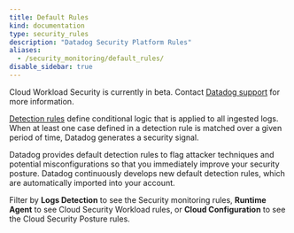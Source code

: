 ```yaml
---
title: Default Rules
kind: documentation
type: security_rules
description: "Datadog Security Platform Rules"
aliases:
  - /security_monitoring/default_rules/
disable_sidebar: true
---
```


<div class="alert alert-warning">
Cloud Workload Security is currently in beta. Contact <a href="https://docs.datadoghq.com/help/">Datadog support</a> for more information.
</div>

[Detection rules][1] define conditional logic that is applied to all ingested logs. When at least one case defined in a detection rule is matched over a given period of time, Datadog generates a security signal.

Datadog provides default detection rules to flag attacker techniques and potential misconfigurations so that you immediately improve your security posture. Datadog continuously develops new default detection rules, which are automatically imported into your account.

Filter by **Logs Detection** to see the Security monitoring rules, **Runtime Agent** to see Cloud Security Workload rules, or **Cloud Configuration** to see the Cloud Security Posture rules.

[1]: ../detection_rules

